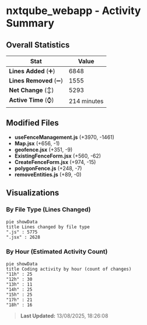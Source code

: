 # nxtqube_webapp - Activity Summary 

## Overall Statistics

| Stat                   | Value                                                             |
| ---------------------- | ----------------------------------------------------------------- |
| **Lines Added** (➕)   | 6848                                          |
| **Lines Removed** (➖) | 1555                                        |
| **Net Change** (↕)    | 5293                |
| **Active Time** (⌚)   | 214 minutes |


## Modified Files
- **useFenceManagement.js** (+3970, -1461)
- **Map.jsx** (+656, -1)
- **geofence.jsx** (+351, -9)
- **ExistingFenceForm.jsx** (+560, -62)
- **CreateFenceForm.jsx** (+974, -15)
- **polygonFence.js** (+248, -7)
- **removeEntities.js** (+89, -0)

## Visualizations

### By File Type (Lines Changed)

```mermaid
pie showData
title Lines changed by file type
".js" : 5775
".jsx" : 2628
```

### By Hour (Estimated Activity Count)

```mermaid
pie showData
title Coding activity by hour (count of changes)
"11h" : 25
"12h" : 30
"13h" : 11
"14h" : 25
"15h" : 25
"17h" : 21
"18h" : 16
```


> **Last Updated:** 13/08/2025, 18:26:08